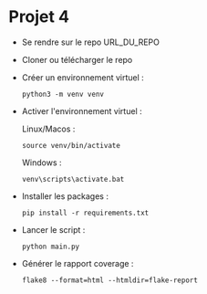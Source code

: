 # Projet 4

- Se rendre sur le repo URL_DU_REPO
- Cloner ou télécharger le repo
- Créer un environnement virtuel :
    ```
    python3 -m venv venv
    ```
  
- Activer l'environnement virtuel :

    Linux/Macos :
    ```
    source venv/bin/activate
    ```
    
    Windows :
    ```
    venv\scripts\activate.bat
    ```

- Installer les packages :
    ```
    pip install -r requirements.txt
    ```

- Lancer le script :
    ```
    python main.py
    ```
  
- Générer le rapport coverage :
  ```
  flake8 --format=html --htmldir=flake-report
  ```